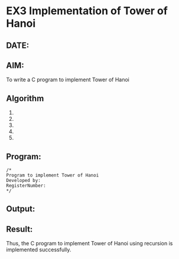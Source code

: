 # EX3 Implementation of Tower of Hanoi
## DATE:
## AIM:
To write a C program to implement Tower of Hanoi

## Algorithm
1. 
2. 
3. 
4.  
5.   

## Program:
```
/*
Program to implement Tower of Hanoi
Developed by: 
RegisterNumber:  
*/
```

## Output:



## Result:
Thus, the C program to implement Tower of Hanoi using recursion is implemented successfully.
